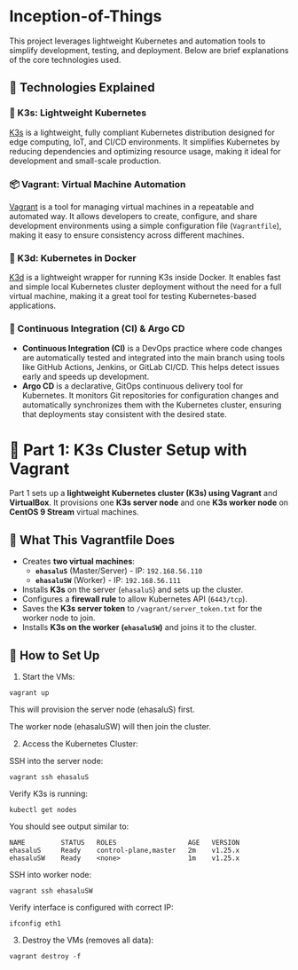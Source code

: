 # Inception-of-Things

This project leverages lightweight Kubernetes and automation tools to simplify development, testing, and deployment. Below are brief explanations of the core technologies used.

## 📌 Technologies Explained

### 🐳 K3s: Lightweight Kubernetes
[K3s](https://k3s.io/) is a lightweight, fully compliant Kubernetes distribution designed for edge computing, IoT, and CI/CD environments. It simplifies Kubernetes by reducing dependencies and optimizing resource usage, making it ideal for development and small-scale production.

### 📦 Vagrant: Virtual Machine Automation
[Vagrant](https://www.vagrantup.com/) is a tool for managing virtual machines in a repeatable and automated way. It allows developers to create, configure, and share development environments using a simple configuration file (`Vagrantfile`), making it easy to ensure consistency across different machines.

### 🚀 K3d: Kubernetes in Docker
[K3d](https://k3d.io/) is a lightweight wrapper for running K3s inside Docker. It enables fast and simple local Kubernetes cluster deployment without the need for a full virtual machine, making it a great tool for testing Kubernetes-based applications.

### 🔄 Continuous Integration (CI) & Argo CD
- **Continuous Integration (CI)** is a DevOps practice where code changes are automatically tested and integrated into the main branch using tools like GitHub Actions, Jenkins, or GitLab CI/CD. This helps detect issues early and speeds up development.
- **Argo CD** is a declarative, GitOps continuous delivery tool for Kubernetes. It monitors Git repositories for configuration changes and automatically synchronizes them with the Kubernetes cluster, ensuring that deployments stay consistent with the desired state.


# 🚀 Part 1: K3s Cluster Setup with Vagrant

Part 1 sets up a **lightweight Kubernetes cluster (K3s) using Vagrant** and **VirtualBox**. It provisions one **K3s server node** and one **K3s worker node** on **CentOS 9 Stream** virtual machines.

## 📌 What This Vagrantfile Does

- Creates **two virtual machines**:
  - **`ehasaluS`** (Master/Server) - IP: `192.168.56.110`
  - **`ehasaluSW`** (Worker) - IP: `192.168.56.111`
- Installs **K3s** on the server (`ehasaluS`) and sets up the cluster.
- Configures a **firewall rule** to allow Kubernetes API (`6443/tcp`).
- Saves the **K3s server token** to `/vagrant/server_token.txt` for the worker node to join.
- Installs **K3s on the worker (`ehasaluSW`)** and joins it to the cluster.

## 🚀 How to Set Up

1. Start the VMs:

`vagrant up`

This will provision the server node (ehasaluS) first.

The worker node (ehasaluSW) will then join the cluster.



2. Access the Kubernetes Cluster:

SSH into the server node:

`vagrant ssh ehasaluS`

Verify K3s is running:

`kubectl get nodes`

You should see output similar to:
```
NAME         STATUS   ROLES                  AGE   VERSION
ehasaluS     Ready    control-plane,master   2m    v1.25.x
ehasaluSW    Ready    <none>                 1m    v1.25.x
```
SSH into worker node:

`vagrant ssh ehasaluSW`

Verify interface is configured with correct IP:

`ifconfig eth1`


3. Destroy the VMs (removes all data):

`vagrant destroy -f`

